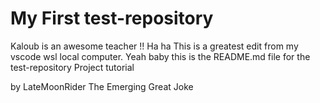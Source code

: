 # My First test-repository
Kaloub is an awesome teacher !!
Ha ha This is a greatest edit from my vscode wsl local computer.
Yeah baby this is the README.md file for the test-repository Project tutorial

by LateMoonRider The Emerging Great Joke

























